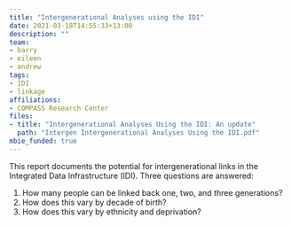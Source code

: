 ```yaml
---
title: "Intergenerational Analyses using the IDI"
date: 2021-03-18T14:55:33+13:00
description: ""
team:
- barry
- eileen
- andrew
tags:
- IDI
- linkage
affiliations:
- COMPASS Research Center
files:
- title: "Intergenerational Analyses Using the IDI: An update"
  path: "Intergen Intergenerational Analyses Using the IDI.pdf"
mbie_funded: true
---
```


This report documents the potential for intergenerational links in the Integrated Data Infrastructure (IDI). Three questions are answered:

1. How many people can be linked back one, two, and three generations?
2. How does this vary by decade of birth?
3. How does this vary by ethnicity and deprivation?
